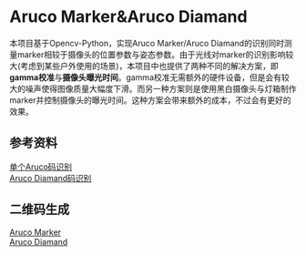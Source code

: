 # Aruco Marker&Aruco Diamand
本项目基于Opencv-Python，实现Aruco Marker/Aruco Diamand的识别同时测量marker相较于摄像头的位置参数与姿态参数。由于光线对marker的识别影响较大(考虑到某些户外使用的场景)，本项目中也提供了两种不同的解决方案，即**gamma校准**与**摄像头曝光时间**。gamma校准无需额外的硬件设备，但是会有较大的噪声使得图像质量大幅度下滑。而另一种方案则是使用黑白摄像头与灯箱制作marker并控制摄像头的曝光时间。这种方案会带来额外的成本，不过会有更好的效果。 
## 参考资料
[单个Aruco码识别](https://github.com/tizianofiorenzani/how_do_drones_work)  
[Aruco Diamand码识别](https://docs.opencv.org/4.2.0/d5/d07/tutorial_charuco_diamond_detection.html)
## 二维码生成
[Aruco Marker](https://chev.me/arucogen/)  
[Aruco Diamand](https://calib.io/pages/camera-calibration-pattern-generator)
